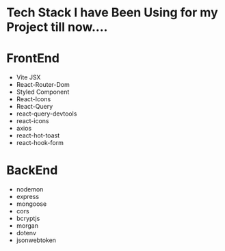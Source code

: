 # Tech Stack I have Been Using for my Project till now....

# FrontEnd

- Vite JSX
- React-Router-Dom
- Styled Component
- React-Icons
- React-Query
- react-query-devtools
- react-icons
- axios
- react-hot-toast
- react-hook-form

# BackEnd

- nodemon
- express
- mongoose
- cors
- bcryptjs
- morgan
- dotenv
- jsonwebtoken
